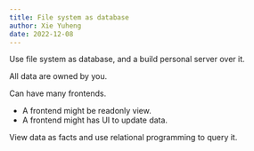 ```yaml
---
title: File system as database
author: Xie Yuheng
date: 2022-12-08
---
```


Use file system as database,
and a build personal server over it.

All data are owned by you.

Can have many frontends.

- A frontend might be readonly view.
- A frontend might has UI to update data.

View data as facts and use relational programming to query it.
